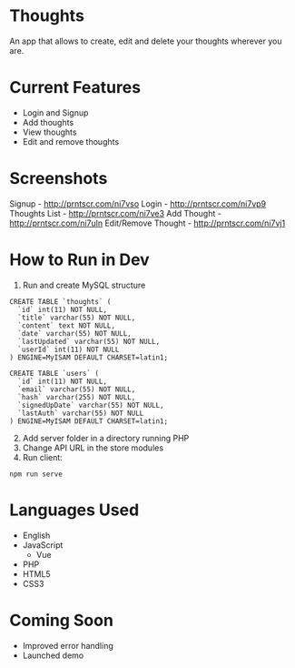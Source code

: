 # Thoughts
An app that allows to create, edit and delete your thoughts wherever you are.

# Current Features
* Login and Signup
* Add thoughts
* View thoughts
* Edit and remove thoughts

# Screenshots
Signup - http://prntscr.com/ni7vso
Login - http://prntscr.com/ni7vp9
Thoughts List - http://prntscr.com/ni7ve3
Add Thought - http://prntscr.com/ni7uln
Edit/Remove Thought - http://prntscr.com/ni7vj1

# How to Run in Dev

1. Run and create MySQL structure

```
CREATE TABLE `thoughts` (
  `id` int(11) NOT NULL,
  `title` varchar(55) NOT NULL,
  `content` text NOT NULL,
  `date` varchar(55) NOT NULL,
  `lastUpdated` varchar(55) NOT NULL,
  `userId` int(11) NOT NULL
) ENGINE=MyISAM DEFAULT CHARSET=latin1;

CREATE TABLE `users` (
  `id` int(11) NOT NULL,
  `email` varchar(55) NOT NULL,
  `hash` varchar(255) NOT NULL,
  `signedUpDate` varchar(55) NOT NULL,
  `lastAuth` varchar(55) NOT NULL
) ENGINE=MyISAM DEFAULT CHARSET=latin1;
```

2. Add server folder in a directory running PHP
3. Change API URL in the store modules
4. Run client:

```
npm run serve
```

# Languages Used
* English
* JavaScript
    * Vue
* PHP
* HTML5
* CSS3

# Coming Soon
* Improved error handling
* Launched demo